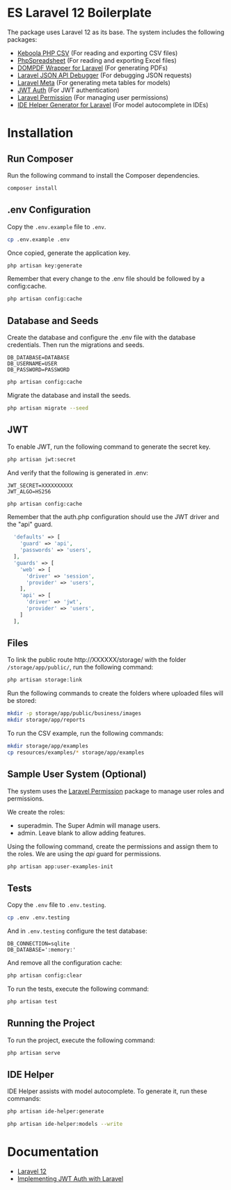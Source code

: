 # ES Laravel 12 Boilerplate

The package uses Laravel 12 as its base.
The system includes the following packages:

- [Keboola PHP CSV](https://github.com/keboola/php-csv) (For reading and exporting CSV files)
- [PhpSpreadsheet](https://github.com/PHPOffice/PhpSpreadsheet) (For reading and exporting Excel files)
- [DOMPDF Wrapper for Laravel](https://github.com/barryvdh/laravel-dompdf) (For generating PDFs)
- [Laravel JSON API Debugger](https://packagist.org/packages/lanin/laravel-api-debugger) (For debugging JSON requests)
- [Laravel Meta](https://github.com/kodeine/laravel-meta) (For generating meta tables for models)
- [JWT Auth](https://github.com/PHP-Open-Source-Saver/jwt-auth) (For JWT authentication)
- [Laravel Permission](https://spatie.be/docs/laravel-permission/v5/introduction) (For managing user permissions)
- [IDE Helper Generator for Laravel](https://github.com/barryvdh/laravel-ide-helper) (For model autocomplete in IDEs)

# Installation

## Run Composer

Run the following command to install the Composer dependencies.

```bash
composer install
```

## .env Configuration

Copy the `.env.example` file to `.env`.

```bash
cp .env.example .env
```

Once copied, generate the application key.

```bash
php artisan key:generate
```

Remember that every change to the .env file should be followed by a config:cache.

```bash
php artisan config:cache
```

## Database and Seeds

Create the database and configure the .env file with the database credentials.
Then run the migrations and seeds.

```
DB_DATABASE=DATABASE
DB_USERNAME=USER
DB_PASSWORD=PASSWORD
```

```bash
php artisan config:cache
```

Migrate the database and install the seeds.

```bash
php artisan migrate --seed
```

## JWT

To enable JWT, run the following command to generate the secret key.

```bash
php artisan jwt:secret
```

And verify that the following is generated in .env:

```
JWT_SECRET=XXXXXXXXXX
JWT_ALGO=HS256
```

```bash
php artisan config:cache
```

Remember that the auth.php configuration should use the JWT driver and the "api" guard.

```php
  'defaults' => [
    'guard' => 'api',
    'passwords' => 'users',
  ],
  'guards' => [
    'web' => [
      'driver' => 'session',
      'provider' => 'users',
    ],
    'api' => [
      'driver' => 'jwt',
      'provider' => 'users',
    ]
  ],
```

## Files

To link the public route http://XXXXXX/storage/ with the folder `/storage/app/public/`, run the following command:

```bash
php artisan storage:link
```

Run the following commands to create the folders where uploaded files will be stored:

```bash
mkdir -p storage/app/public/business/images
mkdir storage/app/reports
```

To run the CSV example, run the following commands:

```bash
mkdir storage/app/examples
cp resources/examples/* storage/app/examples
```

## Sample User System (Optional)

The system uses the [Laravel Permission](https://spatie.be/docs/laravel-permission/v5/introduction) package to manage
user roles and permissions.

We create the roles:

- superadmin. The Super Admin will manage users.
- admin. Leave blank to allow adding features.

Using the following command, create the permissions and assign them to the roles. We are using the _api_ guard for
permissions.

```bash
php artisan app:user-examples-init
```

## Tests

Copy the `.env` file to `.env.testing`.

```bash
cp .env .env.testing
```

And in `.env.testing` configure the test database:

```
DB_CONNECTION=sqlite
DB_DATABASE=':memory:'
```

And remove all the configuration cache:

```bash
php artisan config:clear
```

To run the tests, execute the following command:

```bash
php artisan test
```

## Running the Project

To run the project, execute the following command:

```bash
php artisan serve
```

## IDE Helper

IDE Helper assists with model autocomplete.
To generate it, run these commands:

```bash
php artisan ide-helper:generate
```

```bash
php artisan ide-helper:models --write
```

# Documentation

- [Laravel 12](https://laravel.com/docs/10.x/releases)
- [Implementing JWT Auth with Laravel](https://blog.logrocket.com/implementing-jwt-authentication-laravel-9/)
